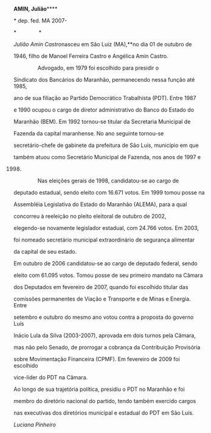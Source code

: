 **AMIN, Julião******



\* dep. fed. MA 2007-



*               *



*Julião Amin Castro*nasceu em São Luiz (MA),**no dia 01 de outubro de

1946, filho de Manoel Ferreira Castro e Angélica Amin Castro.



                Advogado, em 1979 foi escolhido para presidir o

Sindicato dos Bancários do Maranhão, permanecendo nessa função até 1985,

ano de sua filiação ao Partido Democrático Trabalhista (PDT). Entre 1987

e 1990 ocupou o cargo de diretor administrativo do Banco do Estado do

Maranhão (BEM). Em 1992 tornou-se titular da Secretaria Municipal de

Fazenda da capital maranhense. No ano seguinte tornou-se

secretário-chefe de gabinete da prefeitura de São Luis, município em que

também atuou como Secretário Municipal de Fazenda, nos anos de 1997 e

1998.



                Nas eleições gerais de 1998, candidatou-se ao cargo de

deputado estadual, sendo eleito com 16.671 votos. Em 1999 tomou posse na

Assembléia Legislativa do Estado do Maranhão (ALEMA), para a qual

concorreu à reeleição no pleito eleitoral de outubro de 2002,

elegendo-se novamente legislador estadual, com 24.766 votos. Em 2003,

foi nomeado secretário municipal extraordinário de segurança alimentar

da capital de seu estado.



Em outubro de 2006 candidatou-se ao cargo de deputado federal, sendo

eleito com 61.095 votos. Tomou posse de seu primeiro mandato na Câmara

dos Deputados em fevereiro de 2007, quando foi escolhido titular das

comissões permanentes de Viação e Transporte e de Minas e Energia. Entre

setembro e outubro do mesmo ano votou contra a proposta do governo Luís

Inácio Lula da Silva (2003-2007), aprovada em dois turnos pela Câmara,

mas não pelo Senado, de prorrogar a cobrança da Contribuição Provisória

sobre Movimentação Financeira (CPMF). Em fevereiro de 2009 foi escolhido

vice-líder do PDT na Câmara.



Ao longo de sua trajetória política, presidiu o PDT no Maranhão e foi

membro do diretório nacional do partido, tendo também exercido cargos

nas executivas dos diretórios municipal e estadual do PDT em São Luís.



*Luciana Pinheiro*



 



